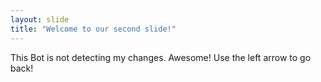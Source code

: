 ```yaml
---
layout: slide
title: "Welcome to our second slide!"
---
```

This Bot is not detecting my changes. Awesome!
Use the left arrow to go back!
